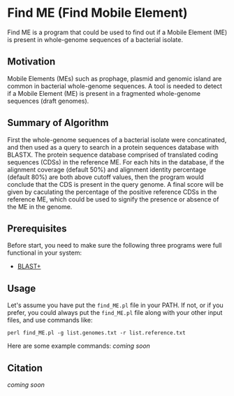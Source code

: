 # Find ME (Find Mobile Element)
Find ME is a program that could be used to find out if a Mobile Element (ME) is present in whole-genome sequences of a bacterial isolate.

## Motivation
Mobile Elements (MEs) such as prophage, plasmid and genomic island are common in bacterial whole-genome sequences. A tool is needed to detect if a Mobile Element (ME) is present in a fragmented whole-genome sequences (draft genomes).

## Summary of Algorithm

First the whole-genome sequences of a bacterial isolate were concatinated, and then used as a query to search in a protein sequences database with BLASTX. The protein sequence database comprised of translated coding sequences (CDSs) in the reference ME. For each hits in the database, if the alignment coverage (default 50%) and alignment identity percentage (default 80%) are both above cutoff values, then the program would conclude that the CDS is present in the query genome. A final score will be given by caculating the percentage of the positive reference CDSs in the reference ME, which could be used to signify the presence or absence of the ME in the genome.

## Prerequisites
Before start, you need to make sure the following three programs were full functional in your system:
   * [BLAST+](https://ftp.ncbi.nlm.nih.gov/blast/executables/blast+/LATEST/)

## Usage
Let's assume you have put the `find_ME.pl` file in your PATH. If not, or if you prefer, you could always put the `find_ME.pl` file along with your other input files, and use commands like:

    perl find_ME.pl -g list.genomes.txt -r list.reference.txt

Here are some example commands:
_coming soon_

## Citation
_coming soon_
